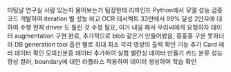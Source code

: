 미팅날 연구실 사람 있는지 물어보는거 팀장한테 리마인드
Python에서 모델 성능 검증 코드 개발하여 iteration 별 성능 비교
OCR
	테서렉트
		33만에서 99% 달성
		2만자에 대하여 수행
			현재 driver 도 틀린 것 수정 필요, 이거 내일 해서 우리씨에게 요청하자
	데이터 augmentation
		구현 완료, 추가적으로 blob 같은거 만들어봤음, 흥훙홍 구분 못하더라
	DB generation tool
		옵션 별로 최대 최소 각각 영상의 출력 확인 기능 추가
Card
	에러 데이터 확인
		모의신분증 데이터 추가하여 실험
			밸런싱 데이터 만들기
	카드 분류 성능 향상
		컬러, boundary에 대한 라플라스 적용하여 데이터 생성하여 학습 확인
	